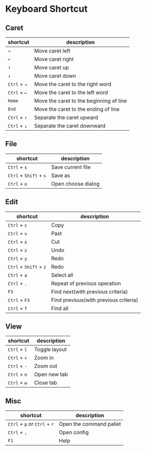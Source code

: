 # Keyboard Shortcut

## Caret

| shortcut     | description                             |
|--------------|-----------------------------------------|
| `→`          | Move caret left                         |
| `←`          | Move caret right                        |
| `↑`          | Move caret up                           |
| `↓`          | Move caret down                         |
| `Ctrl` + `→` | Move the caret to the right word        |
| `Ctrl` + `←` | Move the caret to the left word         |
| `Home`       | Move the caret to the beginning of line |
| `End`        | Move the caret to the ending of line    |
| `Ctrl` + `↑` | Separate the caret upward               |
| `Ctrl` + `↓` | Separate the caret downward             |


## File

| shortcut     | description                             |
|--------------|-----------------------------------------|
| `Ctrl` + `s`           | Save current file                     |
| `Ctrl` + `Shift` + `s` | Save as                               |
| `Ctrl` + `o`           | Open choose dialog                    |


## Edit

| shortcut     | description                             |
|--------------|-----------------------------------------|
| `Ctrl` + `c`           | Copy                                  |
| `Ctrl` + `v`           | Past                                  |
| `Ctrl` + `x`           | Cut                                   |
| `Ctrl` + `z`           | Undo                                  |
| `Ctrl` + `y`           | Redo                                  |
| `Ctrl` + `Shift` + `z` | Redo                                  |
| `Ctrl` + `a`           | Select all                            |
| `Ctrl` + `.`           | Repeat of previous operation          |
| `F3`                   | Find next(with previous criteria)     |
| `Ctrl` + `F3`          | Find previous(with previous criteria) |
| `Ctrl` + `f`           | Find all                              |


## View

| shortcut     | description                             |
|--------------|-----------------------------------------|
| `Ctrl` + `l`           | Toggle layout                         |
| `Ctrl` + `+`           | Zoom in                               |
| `Ctrl` + `-`           | Zoom out                              |
| `Ctrl` + `n`           | Open new tab                          |
| `Ctrl` + `w`           | Close tab                             |


## Misc

| shortcut                     | description                             |
|------------------------------|-----------------------------------------|
| `Ctrl` + `p` or `Ctrl` + `r` | Open the command pallet               |
| `Ctrl` + `,`                 | Open config                           |
| `F1`                         | Help                                  |
